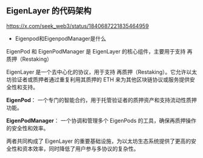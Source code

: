 ## EigenLayer 的代码架构

https://x.com/seek_web3/status/1840687221835464959

- Eigenpod和EigenpodManager是什么

EigenPod 和 EigenPodManager 是 EigenLayer 的核心组件，主要用于支持 再质押（Restaking）

EigenLayer 是一个去中心化的协议，用于支持 再质押（Restaking）。它允许以太坊验证者或质押者通过重复利用其质押的 ETH 来为其他区块链协议或服务提供安全性和支持。

**EigenPod**： 一个专门的智能合约，用于托管验证者的质押资产和支持流动性质押功能。

**EigenPodManager**： 一个协调和管理多个 EigenPods 的工具，确保再质押操作的安全性和效率。

两者共同构成了 EigenLayer 的重要基础设施，为以太坊生态系统提供了更高的安全性和资本效率，同时降低了用户参与多协议的复杂性。
